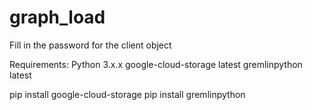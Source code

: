 # graph_load

Fill in the password for the client object

Requirements:
Python 3.x.x
google-cloud-storage latest
gremlinpython latest

pip install google-cloud-storage
pip install gremlinpython
